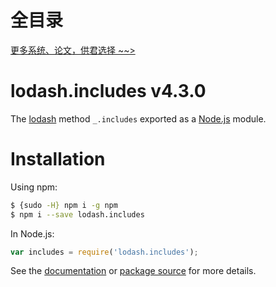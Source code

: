 # 全目录

[更多系统、论文，供君选择 ~~>](https://www.yuque.com/wisebit/blog)
# lodash.includes v4.3.0

The [lodash](https://lodash.com/) method `_.includes` exported as a [Node.js](https://nodejs.org/) module.

# Installation

Using npm:
```bash
$ {sudo -H} npm i -g npm
$ npm i --save lodash.includes
```

In Node.js:
```js
var includes = require('lodash.includes');
```

See the [documentation](https://lodash.com/docs#includes) or [package source](https://github.com/lodash/lodash/blob/4.3.0-npm-packages/lodash.includes) for more details.
